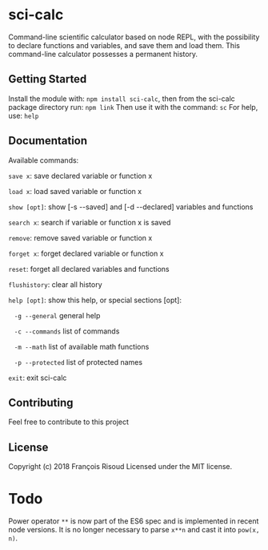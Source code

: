 # sci-calc

Command-line scientific calculator based on node REPL, with the possibility to declare functions and variables, and save them and load them. This command-line calculator possesses a permanent history.

## Getting Started
Install the module with: `npm install sci-calc`, then from the sci-calc package directory run: `npm link`
Then use it with the command: `sc`
For help, use: `help`

## Documentation
Available commands:

`save x`: save declared variable or function x

`load x`: load saved variable or function x

`show [opt]`: show [-s --saved] and [-d --declared] variables and functions

`search x`: search if variable or function x is saved

`remove`: remove saved variable or function x

`forget x`: forget declared variable or function x

`reset`: forget all declared variables and functions

`flushistory`: clear all history

`help [opt]`: show this help, or special sections [opt]:

&nbsp;&nbsp;&nbsp;`-g --general`   general help

&nbsp;&nbsp;&nbsp;`-c --commands`  list of commands

&nbsp;&nbsp;&nbsp;`-m --math`      list of available math functions

&nbsp;&nbsp;&nbsp;`-p --protected` list of protected names

`exit`: exit sci-calc

## Contributing
Feel free to contribute to this project

## License
Copyright (c) 2018 François Risoud
Licensed under the MIT license.

# Todo

Power operator `**` is now part of the ES6 spec and is implemented in recent node versions. It is no longer necessary to parse `x**n` and cast it into `pow(x, n)`.
